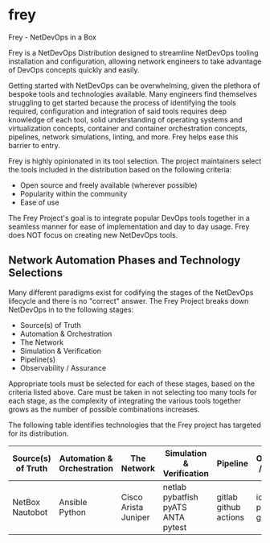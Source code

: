 # frey
Frey - NetDevOps in a Box

Frey is a NetDevOps Distribution designed to streamline NetDevOps tooling installation and configuration, allowing network engineers to take advantage of DevOps concepts quickly and easily.

Getting started with NetDevOps can be overwhelming, given the plethora of bespoke tools and technologies available.  Many engineers find themselves struggling to get started because the process of identifying the tools required, configuration and integration of said tools requires deep knowledge of each tool, solid understanding of operating systems and virtualization concepts, container and container orchestration concepts, pipelines, network simulations, linting, and more.  Frey helps ease this barrier to entry.

Frey is highly opinionated in its tool selection.  The project maintainers select the tools included in the distribution based on the following criteria:
 - Open source and freely available (wherever possible)
 - Popularity within the community
 - Ease of use

The Frey Project's goal is to integrate popular DevOps tools together in a seamless manner for ease of implementation and day to day usage.  Frey does NOT focus on creating new NetDevOps tools.  

## Network Automation Phases and Technology Selections

Many different paradigms exist for codifying the stages of the NetDevOps lifecycle and there is no "correct" answer.  The Frey Project breaks down NetDevOps in to the following stages:
 - Source(s) of Truth
 - Automation & Orchestration
 - The Network
 - Simulation & Verification
 - Pipeline(s)
 - Observability / Assurance

Appropriate tools must be selected for each of these stages, based on the criteria listed above.  Care must be taken in not selecting too many tools for each stage, as the complexity of integrating the various tools together grows as the number of possible combinations increases.

The following table identifies technologies that the Frey project has targeted for its distribution.

| Source(s) of Truth | Automation & Orchestration | The Network | Simulation & Verification | Pipeline | Observability / Assurance | 
| ------------------ | -------------------------- | ------------------- | ---------- | --------- | ------------------------------ | 
| NetBox<br/>Nautobot | Ansible<br/>Python | Cisco<br/>Arista<br/>Juniper | netlab<br/>pybatfish<br/>pyATS<br/>ANTA<br/>pytest | gitlab<br/>github actions | icinga<br/>prometheus<br/>grafana | 
